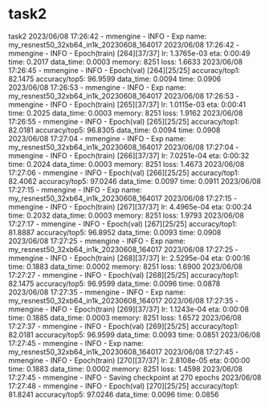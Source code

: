 # task2
task2
2023/06/08 17:26:42 - mmengine - INFO - Exp name: my_resnest50_32xb64_in1k_20230608_164017
2023/06/08 17:26:42 - mmengine - INFO - Epoch(train) [264][37/37]  lr: 1.3765e-03  eta: 0:00:49  time: 0.2017  data_time: 0.0003  memory: 8251  loss: 1.6633
2023/06/08 17:26:45 - mmengine - INFO - Epoch(val) [264][25/25]    accuracy/top1: 82.1475  accuracy/top5: 96.9599  data_time: 0.0094  time: 0.0906
2023/06/08 17:26:53 - mmengine - INFO - Exp name: my_resnest50_32xb64_in1k_20230608_164017
2023/06/08 17:26:53 - mmengine - INFO - Epoch(train) [265][37/37]  lr: 1.0115e-03  eta: 0:00:41  time: 0.2025  data_time: 0.0003  memory: 8251  loss: 1.9162
2023/06/08 17:26:55 - mmengine - INFO - Epoch(val) [265][25/25]    accuracy/top1: 82.0181  accuracy/top5: 96.8305  data_time: 0.0094  time: 0.0908
2023/06/08 17:27:04 - mmengine - INFO - Exp name: my_resnest50_32xb64_in1k_20230608_164017
2023/06/08 17:27:04 - mmengine - INFO - Epoch(train) [266][37/37]  lr: 7.0251e-04  eta: 0:00:32  time: 0.2024  data_time: 0.0003  memory: 8251  loss: 1.4673
2023/06/08 17:27:06 - mmengine - INFO - Epoch(val) [266][25/25]    accuracy/top1: 82.4062  accuracy/top5: 97.0246  data_time: 0.0097  time: 0.0911
2023/06/08 17:27:15 - mmengine - INFO - Exp name: my_resnest50_32xb64_in1k_20230608_164017
2023/06/08 17:27:15 - mmengine - INFO - Epoch(train) [267][37/37]  lr: 4.4965e-04  eta: 0:00:24  time: 0.2032  data_time: 0.0003  memory: 8251  loss: 1.9793
2023/06/08 17:27:17 - mmengine - INFO - Epoch(val) [267][25/25]    accuracy/top1: 81.8887  accuracy/top5: 96.8952  data_time: 0.0093  time: 0.0908
2023/06/08 17:27:25 - mmengine - INFO - Exp name: my_resnest50_32xb64_in1k_20230608_164017
2023/06/08 17:27:25 - mmengine - INFO - Epoch(train) [268][37/37]  lr: 2.5295e-04  eta: 0:00:16  time: 0.1883  data_time: 0.0002  memory: 8251  loss: 1.6900
2023/06/08 17:27:27 - mmengine - INFO - Epoch(val) [268][25/25]    accuracy/top1: 82.1475  accuracy/top5: 96.9599  data_time: 0.0096  time: 0.0878
2023/06/08 17:27:35 - mmengine - INFO - Exp name: my_resnest50_32xb64_in1k_20230608_164017
2023/06/08 17:27:35 - mmengine - INFO - Epoch(train) [269][37/37]  lr: 1.1243e-04  eta: 0:00:08  time: 0.1885  data_time: 0.0003  memory: 8251  loss: 1.6572
2023/06/08 17:27:37 - mmengine - INFO - Epoch(val) [269][25/25]    accuracy/top1: 82.0181  accuracy/top5: 96.9599  data_time: 0.0093  time: 0.0851
2023/06/08 17:27:45 - mmengine - INFO - Exp name: my_resnest50_32xb64_in1k_20230608_164017
2023/06/08 17:27:45 - mmengine - INFO - Epoch(train) [270][37/37]  lr: 2.8108e-05  eta: 0:00:00  time: 0.1883  data_time: 0.0002  memory: 8251  loss: 1.4598
2023/06/08 17:27:45 - mmengine - INFO - Saving checkpoint at 270 epochs
2023/06/08 17:27:48 - mmengine - INFO - Epoch(val) [270][25/25]    accuracy/top1: 81.8241  accuracy/top5: 97.0246  data_time: 0.0096  time: 0.0856



